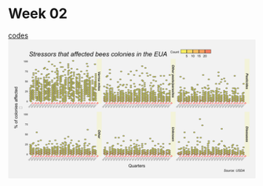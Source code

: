 
# Week 02
[codes]()
![](https://github.com/ronycoelho/tidytuesday/blob/main/2022/week_2/week_2.png?raw=true)
